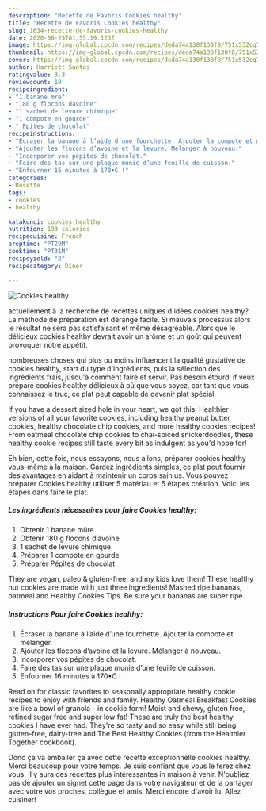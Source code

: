 ```yaml
---
description: "Recette de Favoris Cookies healthy"
title: "Recette de Favoris Cookies healthy"
slug: 1634-recette-de-favoris-cookies-healthy
date: 2020-06-25T01:55:19.123Z
image: https://img-global.cpcdn.com/recipes/deda74a130f130f8/751x532cq70/cookies-healthy-photo-principale-de-la-recette.jpg
thumbnail: https://img-global.cpcdn.com/recipes/deda74a130f130f8/751x532cq70/cookies-healthy-photo-principale-de-la-recette.jpg
cover: https://img-global.cpcdn.com/recipes/deda74a130f130f8/751x532cq70/cookies-healthy-photo-principale-de-la-recette.jpg
author: Harriett Santos
ratingvalue: 3.3
reviewcount: 10
recipeingredient:
- "1 banane mre"
- "180 g flocons davoine"
- "1 sachet de levure chimique"
- "1 compote en gourde"
- " Ppites de chocolat"
recipeinstructions:
- "Écraser la banane à l’aide d’une fourchette. Ajouter la compote et mélanger."
- "Ajouter les flocons d’avoine et la levure. Mélanger à nouveau."
- "Incorporer vos pépites de chocolat."
- "Faire des tas sur une plaque munie d’une feuille de cuisson."
- "Enfourner 16 minutes à 170•C !"
categories:
- Recette
tags:
- cookies
- healthy

katakunci: cookies healthy 
nutrition: 193 calories
recipecuisine: French
preptime: "PT29M"
cooktime: "PT31M"
recipeyield: "2"
recipecategory: Dîner

---
```



![Cookies healthy](https://img-global.cpcdn.com/recipes/deda74a130f130f8/751x532cq70/cookies-healthy-photo-principale-de-la-recette.jpg)

actuellement à la recherche de recettes uniques d'idées cookies healthy? La méthode de préparation est dérange facile. Si mauvais processus alors le résultat ne sera pas satisfaisant et même désagréable. Alors que le délicieux cookies healthy devrait avoir un arôme et un goût qui peuvent provoquer notre appétit.

nombreuses choses qui plus ou moins influencent la qualité gustative de cookies healthy, start du type d'ingrédients, puis la sélection des ingrédients frais, jusqu'à comment faire et servir. Pas besoin étourdi if veux prépare cookies healthy délicieux à où que vous soyez, car tant que vous connaissez le truc, ce plat peut capable de devenir plat spécial.

If you have a dessert sized hole in your heart, we got this. Healthier versions of all your favorite cookies, including healthy peanut butter cookies, healthy chocolate chip cookies, and more healthy cookies recipes! From oatmeal chocolate chip cookies to chai-spiced snickerdoodles, these healthy cookie recipes still taste every bit as indulgent as you&#39;d hope for!


Eh bien, cette fois, nous essayons, nous allons, préparer cookies healthy vous-même à la maison. Gardez ingrédients simples, ce plat peut fournir des avantages en aidant à maintenir un corps sain us. Vous pouvez préparer Cookies healthy utiliser 5 matériau et 5 étapes création. Voici les étapes dans faire le plat.

<!--inarticleads1-->

##### Les ingrédients nécessaires pour faire Cookies healthy:

1. Obtenir 1 banane mûre
1. Obtenir 180 g flocons d’avoine
1.  1 sachet de levure chimique
1. Préparer 1 compote en gourde
1. Préparer  Pépites de chocolat


They are vegan, paleo &amp; gluten-free, and my kids love them! These healthy nut cookies are made with just three ingredients! Mashed ripe bananas, oatmeal and Healthy Cookies Tips. Be sure your bananas are super ripe. 

<!--inarticleads2-->

##### Instructions Pour faire Cookies healthy:

1. Écraser la banane à l’aide d’une fourchette. Ajouter la compote et mélanger.
1. Ajouter les flocons d’avoine et la levure. Mélanger à nouveau.
1. Incorporer vos pépites de chocolat.
1. Faire des tas sur une plaque munie d’une feuille de cuisson.
1. Enfourner 16 minutes à 170•C !


Read on for classic favorites to seasonally appropriate healthy cookie recipes to enjoy with friends and family. Healthy Oatmeal Breakfast Cookies are like a bowl of granola - in cookie form! Moist and chewy, gluten free, refined sugar free and super low fat! These are truly the best healthy cookies I have ever had. They&#39;re so tasty and so easy while still being gluten-free, dairy-free and The Best Healthy Cookies (from the Healthier Together cookbook). 


Donc ça va emballer ça avec cette recette exceptionnelle cookies healthy. Merci beaucoup pour votre temps. Je suis confiant que vous le ferez chez vous. Il y aura des recettes plus  intéressantes in maison à venir. N'oubliez pas de ajouter un signet cette page dans votre navigateur et de la partager avec votre vos proches, collègue et amis. Merci encore d'avoir lu. Allez cuisiner!
